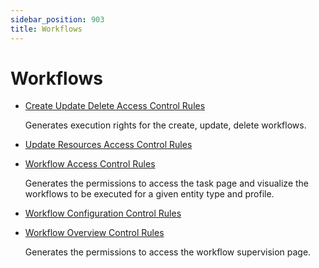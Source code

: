 ```yaml
---
sidebar_position: 903
title: Workflows
---
```


# Workflows

* [Create Update Delete Access Control Rules](createupdatedeleteaccesscontrolrules/index "Create Update Delete Access Control Rules")

  Generates execution rights for the create, update, delete workflows.
* [Update Resources Access Control Rules](updateresourcesaccesscontrolrules/index "Update Resources Access Control Rules")
* [Workflow Access Control Rules](workflowaccesscontrolrules/index "Workflow Access Control Rules")

  Generates the permissions to access the task page and visualize the workflows to be executed for a given entity type and profile.
* [Workflow Configuration Control Rules](workflowconfigurationcontrolrules/index "Workflow Configuration Control Rules")
* [Workflow Overview Control Rules](workflowoverviewcontrolrules/index "Workflow Overview Control Rules")

  Generates the permissions to access the workflow supervision page.